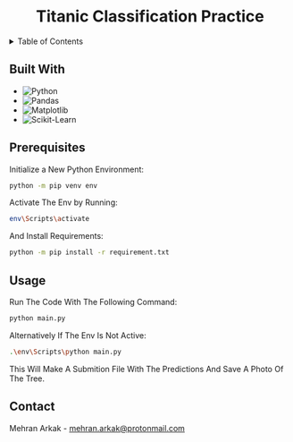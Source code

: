 <!-- PROJECT LOGO -->
<h1 align="center">Titanic Classification Practice</h1>

<!-- TABLE OF CONTENTS -->
<details>
  <summary>Table of Contents</summary>
  <ol>
    <li><a href="#built-with">Built With</a></li>
    <li><a href="#prerequisites">Prerequisites</a></li>
    <li><a href="#usage">Usage</a></li>
    <li><a href="#contact">Contact</a></li>
  </ol>
</details>

## Built With

* ![Python][Python]
* ![Pandas][Pandas]
* ![Matplotlib][Matplotlib]
* ![Scikit-Learn][Scikit-Learn]

<!-- GETTING STARTED -->
## Prerequisites

Initialize a New Python Environment:
```sh
python -m pip venv env
```

Activate The Env by Running:
```sh
env\Scripts\activate
```

And Install Requirements:
```sh
python -m pip install -r requirement.txt
```

<!-- USAGE EXAMPLES -->
## Usage

Run The Code With The Following Command:
```sh
python main.py
```

Alternatively If The Env Is Not Active:
```sh
.\env\Scripts\python main.py
```

This Will Make A Submition File With The Predictions And Save A Photo Of The Tree.

<!-- CONTACT -->
## Contact
Mehran Arkak - mehran.arkak@protonmail.com

[Python]: https://img.shields.io/badge/Python-EEEEEE?style=for-the-badge&logo=python
[Pandas]: https://img.shields.io/badge/Pandas-EEEEEE?style=for-the-badge&logo=python
[Matplotlib]: https://img.shields.io/badge/Matplotlib-EEEEEE?style=for-the-badge&logo=python
[Scikit-Learn]: https://img.shields.io/badge/Scikit--Learn-EEEEEE?style=for-the-badge&logo=python
